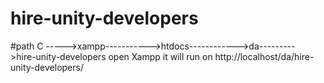 # hire-unity-developers
#path
C ----->xampp----------->htdocs------------>da--------->hire-unity-developers
open Xampp
it will run on http://localhost/da/hire-unity-developers/

